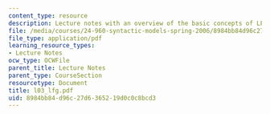```yaml
---
content_type: resource
description: Lecture notes with an overview of the basic concepts of LFG.
file: /media/courses/24-960-syntactic-models-spring-2006/8984bb84d96c27d6365219d0c0c8bcd3_l03_lfg.pdf
file_type: application/pdf
learning_resource_types:
- Lecture Notes
ocw_type: OCWFile
parent_title: Lecture Notes
parent_type: CourseSection
resourcetype: Document
title: l03_lfg.pdf
uid: 8984bb84-d96c-27d6-3652-19d0c0c8bcd3
---
```


